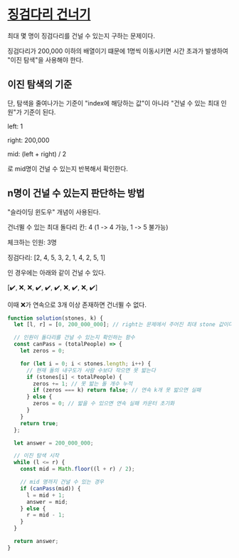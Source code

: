 # [징검다리 건너기](https://school.programmers.co.kr/learn/courses/30/lessons/64062)

최대 몇 명이 징검다리를 건널 수 있는지 구하는 문제이다.

징검다리가 200,000 이하의 배열이기 떄문에 1명씩 이동시키면 시간 초과가 발생하여 "이진 탐색"을 사용해야 한다.

## 이진 탐색의 기준

단, 탐색을 줄여나가는 기준이 "index에 해당하는 값"이 아니라 "건널 수 있는 최대 인원"가 기준이 된다.

left: 1

right: 200,000

mid: (left + right) / 2

로 mid명이 건널 수 있는지 반복해서 확인한다.

## n명이 건널 수 있는지 판단하는 방법

"슬라이딩 윈도우" 개념이 사용된다.

건너뛸 수 있는 최대 돌다리 칸: 4 (1 -> 4 가능, 1 -> 5 불가능)

체크하는 인원: 3명

징검다리: [2, 4, 5, 3, 2, 1, 4, 2, 5, 1]

인 경우에는 아래와 같이 건널 수 있다.

[✔️, ❌, ❌, ✔️, ✔️, ✔️, ❌, ✔️, ❌, ✔️]

이때 ❌가 연속으로 3개 이상 존재하면 건너뛸 수 없다.

```js
function solution(stones, k) {
  let [l, r] = [0, 200_000_000]; // right는 문제에서 주어진 최대 stone 값이다.

  // 인원이 돌다리를 건널 수 있는지 확인하는 함수
  const canPass = (totalPeople) => {
    let zeros = 0;

    for (let i = 0; i < stones.length; i++) {
      // 현재 돌의 내구도가 사람 수보다 작으면 못 밟는다
      if (stones[i] < totalPeople) {
        zeros += 1; // 못 밟는 돌 개수 누적
        if (zeros === k) return false; // 연속 k개 못 밟으면 실패
      } else {
        zeros = 0; // 밟을 수 있으면 연속 실패 카운터 초기화
      }
    }
    return true;
  };

  let answer = 200_000_000;

  // 이진 탐색 시작
  while (l <= r) {
    const mid = Math.floor((l + r) / 2);

    // mid 명까지 건널 수 있는 경우
    if (canPass(mid)) {
      l = mid + 1;
      answer = mid;
    } else {
      r = mid - 1;
    }
  }

  return answer;
}
```
